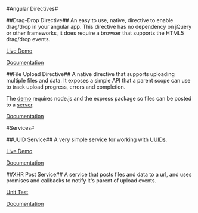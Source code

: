 #Angular Directives#

##Drag-Drop Directive##
An easy to use, native, directive to enable drag/drop in your angular app.  This directive has no dependency on jQuery or other frameworks, it does require a browser that supports the HTML5 drag/drop events.

[Live Demo](http://logicbomb.github.io/ng-directives/drag-drop.html)

[Documentation](http://jasonturim.wordpress.com/2013/09/01/angularjs-drag-and-drop/)

##File Upload Directive##
A native directive that supports uploading multiple files and data.  It exposes a simple API that a parent scope can use to track upload progress, errors and completion.

The [demo](https://github.com/logicbomb/ng-directives/blob/master/tests/xhr-svc-integration.html) requires node.js and the express package so files can be posted to a [server](http://github.com/logicbomb/ng-directives/server/server.js).

[Documentation](http://jasonturim.wordpress.com/2013/09/11/angularjs-native-multi-file-upload-with-progress)

#Services#

##UUID Service##
A very simple service for working with [UUIDs](http://en.wikipedia.org/wiki/Universally_unique_identifier).

[Live Demo](http://logicbomb.github.io/ng-directives/uuid.html)

[Documentation](http://jasonturim.wordpress.com/2013/09/01/angularjs-drag-and-drop/)

##XHR Post Service##
A service that posts files and data to a url, and uses promises and callbacks to notify it's parent of upload events.

[Unit Test](http://logicbomb.github.io/ng-directives/xhr-svc-unit.html)

[Documentation](http://jasonturim.wordpress.com/2013/09/11/angularjs-native-multi-file-upload-with-progress)

